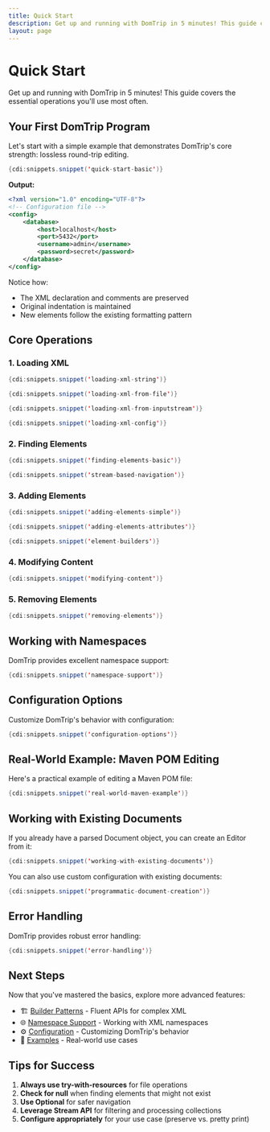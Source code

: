 ```yaml
---
title: Quick Start
description: Get up and running with DomTrip in 5 minutes! This guide covers the essential operations you'll use most often.
layout: page
---
```


# Quick Start

Get up and running with DomTrip in 5 minutes! This guide covers the essential operations you'll use most often.

## Your First DomTrip Program

Let's start with a simple example that demonstrates DomTrip's core strength: lossless round-trip editing.

```java
{cdi:snippets.snippet('quick-start-basic')}
```

**Output:**
```xml
<?xml version="1.0" encoding="UTF-8"?>
<!-- Configuration file -->
<config>
    <database>
        <host>localhost</host>
        <port>5432</port>
        <username>admin</username>
        <password>secret</password>
    </database>
</config>
```

Notice how:
- The XML declaration and comments are preserved
- Original indentation is maintained
- New elements follow the existing formatting pattern

## Core Operations

### 1. Loading XML

```java
{cdi:snippets.snippet('loading-xml-string')}
```

```java
{cdi:snippets.snippet('loading-xml-from-file')}
```

```java
{cdi:snippets.snippet('loading-xml-from-inputstream')}
```

```java
{cdi:snippets.snippet('loading-xml-config')}
```

### 2. Finding Elements

```java
{cdi:snippets.snippet('finding-elements-basic')}
```

```java
{cdi:snippets.snippet('stream-based-navigation')}
```

### 3. Adding Elements

```java
{cdi:snippets.snippet('adding-elements-simple')}
```

```java
{cdi:snippets.snippet('adding-elements-attributes')}
```

```java
{cdi:snippets.snippet('element-builders')}
```

### 4. Modifying Content

```java
{cdi:snippets.snippet('modifying-content')}
```

### 5. Removing Elements

```java
{cdi:snippets.snippet('removing-elements')}
```

## Working with Namespaces

DomTrip provides excellent namespace support:

```java
{cdi:snippets.snippet('namespace-support')}
```

## Configuration Options

Customize DomTrip's behavior with configuration:

```java
{cdi:snippets.snippet('configuration-options')}
```

## Real-World Example: Maven POM Editing

Here's a practical example of editing a Maven POM file:

```java
{cdi:snippets.snippet('real-world-maven-example')}
```

## Working with Existing Documents

If you already have a parsed Document object, you can create an Editor from it:

```java
{cdi:snippets.snippet('working-with-existing-documents')}
```

You can also use custom configuration with existing documents:

```java
{cdi:snippets.snippet('programmatic-document-creation')}
```

## Error Handling

DomTrip provides robust error handling:

```java
{cdi:snippets.snippet('error-handling')}
```

## Next Steps

Now that you've mastered the basics, explore more advanced features:

- 🏗️ [Builder Patterns](/docs/advanced/builder-patterns/) - Fluent APIs for complex XML
- 🌐 [Namespace Support](/docs/features/namespace-support/) - Working with XML namespaces
- ⚙️ [Configuration](/docs/api/configuration/) - Customizing DomTrip's behavior
- 📖 [Examples](/docs/examples/) - Real-world use cases

## Tips for Success

1. **Always use try-with-resources** for file operations
2. **Check for null** when finding elements that might not exist
3. **Use Optional** for safer navigation
4. **Leverage Stream API** for filtering and processing collections
5. **Configure appropriately** for your use case (preserve vs. pretty print)
